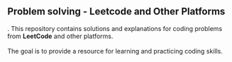 ## Problem solving - Leetcode and Other Platforms
.
This repository contains solutions and explanations for coding problems from **LeetCode** and other platforms. <br><br>
The goal is to provide a resource for learning and practicing coding skills.
 
